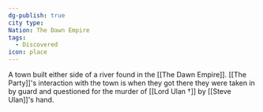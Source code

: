 ```yaml
---
dg-publish: true
city type: 
Nation: The Dawn Empire
tags:
  - Discovered
icon: place
---
```

A town built either side of a river found in the [[The Dawn Empire]]. [[The Party]]'s interaction with the town is when they got there they were taken in by guard and questioned for the murder of [[Lord Ulan †]] by [[Steve Ulan]]'s hand.
